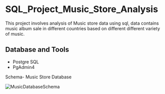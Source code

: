 # SQL_Project_Music_Store_Analysis
This project involves analysis of Music store data using sql, data contains music album sale in different countries based on different different variety of music.

## **Database and Tools**
  * Postgre SQL  
  * PgAdmin4

Schema- Music Store Database

![MusicDatabaseSchema](https://github.com/Vivek45ydv/SQL_Project_Music_Store_Analysis/assets/155508387/87cea13a-e083-4e2d-ac7d-5d3166e11340)
